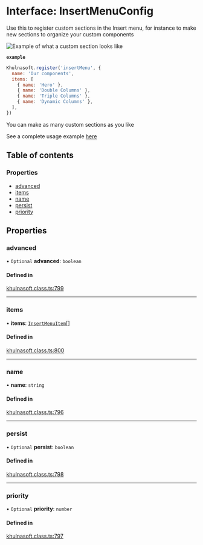 # Interface: InsertMenuConfig

Use this to register custom sections in the Insert menu, for instance
to make new sections to organize your custom components

![Example of what a custom section looks like](https://cdn.khulnasoft.com/api/v1/image/assets%2F7f7bbcf72a1a4d72bac5daa359e7befd%2Fe5f2792e9c0f44ed89a9dcb77b945858)

**`example`**
```js
Khulnasoft.register('insertMenu', {
  name: 'Our components',
  items: [
    { name: 'Hero' },
    { name: 'Double Columns' },
    { name: 'Triple Columns' },
    { name: 'Dynamic Columns' },
  ],
})
```

You can make as many custom sections as you like

See a complete usage example [here](https://github.com/khulnasoft-com/khulnasoft/blob/main/examples/react-design-system/src/khulnasoft-settings.js)

## Table of contents

### Properties

- [advanced](InsertMenuConfig.md#advanced)
- [items](InsertMenuConfig.md#items)
- [name](InsertMenuConfig.md#name)
- [persist](InsertMenuConfig.md#persist)
- [priority](InsertMenuConfig.md#priority)

## Properties

### advanced

• `Optional` **advanced**: `boolean`

#### Defined in

[khulnasoft.class.ts:799](https://github.com/khulnasoft-com/khulnasoft/blob/ee8e6f2d/packages/core/src/khulnasoft.class.ts#L799)

___

### items

• **items**: [`InsertMenuItem`](InsertMenuItem.md)[]

#### Defined in

[khulnasoft.class.ts:800](https://github.com/khulnasoft-com/khulnasoft/blob/ee8e6f2d/packages/core/src/khulnasoft.class.ts#L800)

___

### name

• **name**: `string`

#### Defined in

[khulnasoft.class.ts:796](https://github.com/khulnasoft-com/khulnasoft/blob/ee8e6f2d/packages/core/src/khulnasoft.class.ts#L796)

___

### persist

• `Optional` **persist**: `boolean`

#### Defined in

[khulnasoft.class.ts:798](https://github.com/khulnasoft-com/khulnasoft/blob/ee8e6f2d/packages/core/src/khulnasoft.class.ts#L798)

___

### priority

• `Optional` **priority**: `number`

#### Defined in

[khulnasoft.class.ts:797](https://github.com/khulnasoft-com/khulnasoft/blob/ee8e6f2d/packages/core/src/khulnasoft.class.ts#L797)
